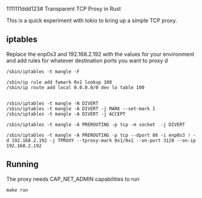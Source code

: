 1111111ddd123# Transparent TCP Proxy in Rust

This is a quick experiment with tokio to bring up a simple TCP proxy.

## iptables

Replace the enp0s3 and 192.168.2.192 with the values for your environment and 
add rules for whatever destination ports you want to proxy
d
```
/sbin/iptables -t mangle -F

/sbin/ip rule add fwmark 0x1 lookup 100
/sbin/ip route add local 0.0.0.0/0 dev lo table 100


/sbin/iptables -t mangle -N DIVERT
/sbin/iptables -t mangle -A DIVERT -j MARK --set-mark 1
/sbin/iptables -t mangle -A DIVERT -j ACCEPT

/sbin/iptables -t mangle -A PREROUTING -p tcp -m socket  -j DIVERT

/sbin/iptables -t mangle -A PREROUTING -p tcp --dport 80 -i enp0s3 ! -d 192.168.2.192 -j TPROXY --tproxy-mark 0x1/0x1 --on-port 3128 --on-ip 192.168.2.192
```

## Running
The proxy needs CAP_NET_ADMIN capabilities to run

`make run`
